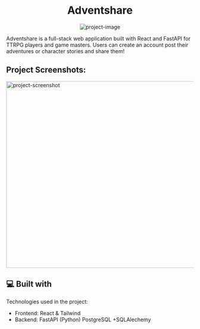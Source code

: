 <h1 align="center" id="title">Adventshare</h1>

<p align="center"><img src="https://socialify.git.ci/jpdotdev/adventshare-frontend/image?font=Bitter&amp;language=1&amp;name=1&amp;owner=1&amp;pattern=Brick%20Wall&amp;stargazers=1&amp;theme=Dark" alt="project-image"></p>

<p id="description">Adventshare is a full-stack web application built with React and FastAPI for TTRPG players and game masters. Users can create an account post their adventures or character stories and share them!</p>

<h2>Project Screenshots:</h2>

<img src="https://snipboard.io/pFZHkQ.jpg" alt="project-screenshot" width="700" height="500/">

  
  
<h2>💻 Built with</h2>

Technologies used in the project:

*   Frontend: React & Tailwind
*   Backend: FastAPI (Python) PostgreSQL +SQLAlechemy
